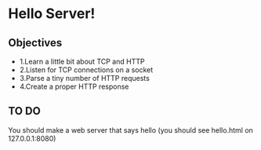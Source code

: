 # Hello Server!

## Objectives
* 1.Learn a little bit about TCP and HTTP
* 2.Listen for TCP connections on a socket
* 3.Parse a tiny number of HTTP requests
* 4.Create a proper HTTP response

## TO DO
You should make a web server that says hello
(you should see hello.html on 127.0.0.1:8080)

